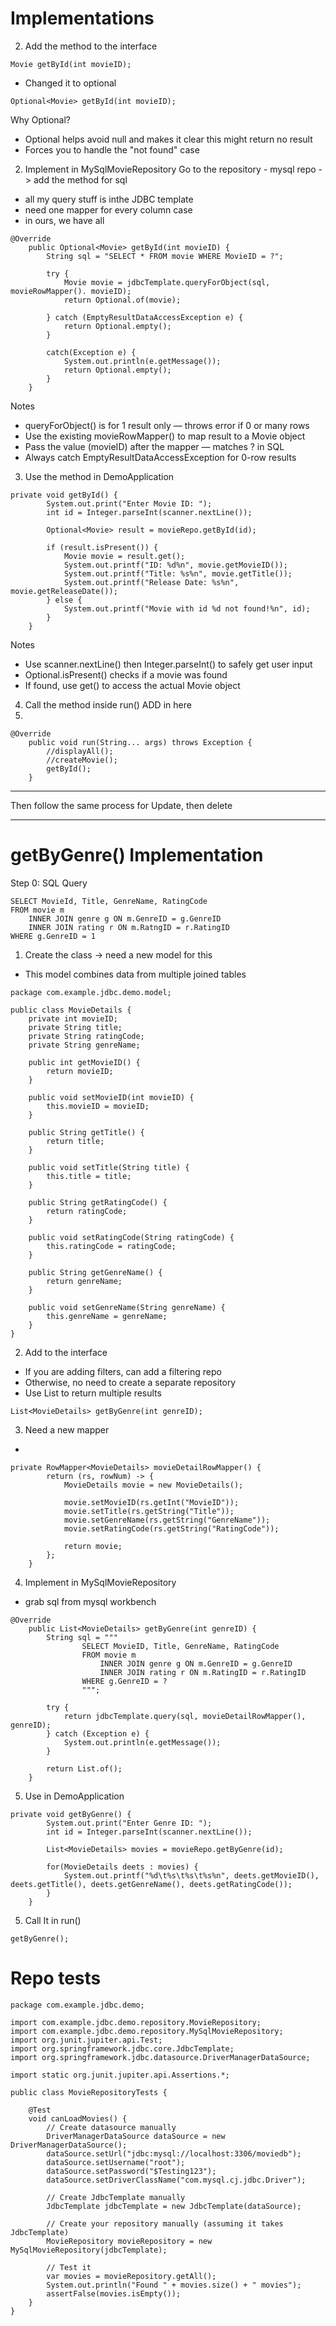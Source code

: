 # Implementations

2. Add the method to the interface 

```
Movie getById(int movieID);
```

- Changed it to optional

```
Optional<Movie> getById(int movieID);
```

Why Optional?
- Optional helps avoid null and makes it clear this might return no result
- Forces you to handle the "not found" case



2. Implement in MySqlMovieRepository
Go to the repository - mysql repo -> add the method for sql
- all my query stuff is inthe JDBC template
- need one mapper for every column case
- in ours, we have all 

```
@Override
    public Optional<Movie> getById(int movieID) {
        String sql = "SELECT * FROM movie WHERE MovieID = ?";

        try {
            Movie movie = jdbcTemplate.queryForObject(sql, movieRowMapper(). movieID);
            return Optional.of(movie);

        } catch (EmptyResultDataAccessException e) {
            return Optional.empty();
        }

        catch(Exception e) {
            System.out.println(e.getMessage());
            return Optional.empty();
        }
    }
```
Notes
- queryForObject() is for 1 result only — throws error if 0 or many rows
- Use the existing movieRowMapper() to map result to a Movie object
- Pass the value (movieID) after the mapper — matches ? in SQL
- Always catch EmptyResultDataAccessException for 0-row results

3. Use the method in DemoApplication
```
private void getById() {
		System.out.print("Enter Movie ID: ");
		int id = Integer.parseInt(scanner.nextLine());

		Optional<Movie> result = movieRepo.getById(id);

		if (result.isPresent()) {
			Movie movie = result.get();
			System.out.printf("ID: %d%n", movie.getMovieID());
			System.out.printf("Title: %s%n", movie.getTitle());
			System.out.printf("Release Date: %s%n", movie.getReleaseDate());
		} else {
			System.out.printf("Movie with id %d not found!%n", id);
		}
	}
```
Notes
- Use scanner.nextLine() then Integer.parseInt() to safely get user input
- Optional.isPresent() checks if a movie was found
- If found, use get() to access the actual Movie object

4. Call the method inside run()
ADD in here 
5. 
```
@Override
	public void run(String... args) throws Exception {
		//displayAll();
		//createMovie();
		getById();
	}

```

---
Then follow the same process for Update, then delete

---
# getByGenre() Implementation
Step 0: SQL Query
```
SELECT MovieId, Title, GenreName, RatingCode
FROM movie m
    INNER JOIN genre g ON m.GenreID = g.GenreID
    INNER JOIN rating r ON m.RatngID = r.RatingID
WHERE g.GenreID = 1
```

1. Create the class -> need a new model for this
- This model combines data from multiple joined tables
```
package com.example.jdbc.demo.model;

public class MovieDetails {
    private int movieID;
    private String title;
    private String ratingCode;
    private String genreName;

    public int getMovieID() {
        return movieID;
    }

    public void setMovieID(int movieID) {
        this.movieID = movieID;
    }

    public String getTitle() {
        return title;
    }

    public void setTitle(String title) {
        this.title = title;
    }

    public String getRatingCode() {
        return ratingCode;
    }

    public void setRatingCode(String ratingCode) {
        this.ratingCode = ratingCode;
    }

    public String getGenreName() {
        return genreName;
    }

    public void setGenreName(String genreName) {
        this.genreName = genreName;
    }
}

```
2. Add to the interface
- If you are adding filters, can add a filtering repo
- Otherwise, no need to create a separate repository 
- Use List<MovieDetails> to return multiple results

```
List<MovieDetails> getByGenre(int genreID);
```

3. Need a new mapper 
- 

```
private RowMapper<MovieDetails> movieDetailRowMapper() {
        return (rs, rowNum) -> {
            MovieDetails movie = new MovieDetails();

            movie.setMovieID(rs.getInt("MovieID"));
            movie.setTitle(rs.getString("Title"));
            movie.setGenreName(rs.getString("GenreName"));
            movie.setRatingCode(rs.getString("RatingCode"));

            return movie;
        };
    }
```

4. Implement in MySqlMovieRepository
- grab sql from mysql workbench
```
@Override
    public List<MovieDetails> getByGenre(int genreID) {
        String sql = """
                SELECT MovieID, Title, GenreName, RatingCode 
                FROM movie m 
                    INNER JOIN genre g ON m.GenreID = g.GenreID 
                    INNER JOIN rating r ON m.RatingID = r.RatingID 
                WHERE g.GenreID = ?
                """;

        try {
            return jdbcTemplate.query(sql, movieDetailRowMapper(), genreID);
        } catch (Exception e) {
            System.out.println(e.getMessage());
        }

        return List.of();
    }
```

5. Use in DemoApplication 
```
private void getByGenre() {
		System.out.print("Enter Genre ID: ");
		int id = Integer.parseInt(scanner.nextLine());

		List<MovieDetails> movies = movieRepo.getByGenre(id);

		for(MovieDetails deets : movies) {
			System.out.printf("%d\t%s\t%s\t%s%n", deets.getMovieID(), deets.getTitle(), deets.getGenreName(), deets.getRatingCode());
		}
	}
```


5. Call It in run()
```
getByGenre();
```

# Repo tests

```
package com.example.jdbc.demo;

import com.example.jdbc.demo.repository.MovieRepository;
import com.example.jdbc.demo.repository.MySqlMovieRepository;
import org.junit.jupiter.api.Test;
import org.springframework.jdbc.core.JdbcTemplate;
import org.springframework.jdbc.datasource.DriverManagerDataSource;

import static org.junit.jupiter.api.Assertions.*;

public class MovieRepositoryTests {

    @Test
    void canLoadMovies() {
        // Create datasource manually
        DriverManagerDataSource dataSource = new DriverManagerDataSource();
        dataSource.setUrl("jdbc:mysql://localhost:3306/moviedb");
        dataSource.setUsername("root");
        dataSource.setPassword("$Testing123");
        dataSource.setDriverClassName("com.mysql.cj.jdbc.Driver");

        // Create JdbcTemplate manually
        JdbcTemplate jdbcTemplate = new JdbcTemplate(dataSource);

        // Create your repository manually (assuming it takes JdbcTemplate)
        MovieRepository movieRepository = new MySqlMovieRepository(jdbcTemplate);

        // Test it
        var movies = movieRepository.getAll();
        System.out.println("Found " + movies.size() + " movies");
        assertFalse(movies.isEmpty());
    }
}

```